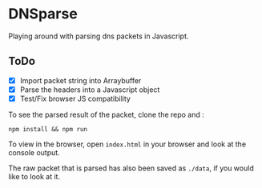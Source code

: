 # DNSparse

Playing around with parsing dns packets in Javascript.

## ToDo
- [x] Import packet string into Arraybuffer
- [x] Parse the headers into a Javascript object
- [x] Test/Fix browser JS compatibility

To see the parsed result of the packet, clone the repo and :

```npm install && npm run```

To view in the browser, open `index.html` in your browser and look at the console output.

The raw packet that is parsed has also been saved as `./data`, if you would like to look at it.

